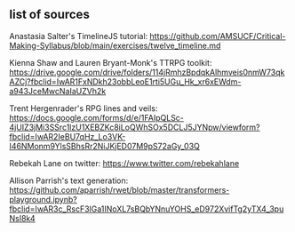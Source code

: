 ## list of sources

Anastasia Salter's TimelineJS tutorial: https://github.com/AMSUCF/Critical-Making-Syllabus/blob/main/exercises/twelve_timeline.md

Kienna Shaw and Lauren Bryant-Monk's TTRPG toolkit: https://drive.google.com/drive/folders/114jRmhzBpdqkAlhmveis0nmW73qkAZCj?fbclid=IwAR1FxNDkh23obbLeoE1rti5UGu_Hk_xr6xEWdm-a943JceMwcNaIaUZVh2k


Trent Hergenrader's RPG lines and veils: https://docs.google.com/forms/d/e/1FAIpQLSc-4jUIZ3jMi3SSrc1lzU1XEBZKc8iLoQWhSOx5DCLJ5JYNpw/viewform?fbclid=IwAR2IeBU7qHz_Lo3VK-I46NMonm9YlsSBhsRr2NiJKjED07M9pS72aGy_03Q

Rebekah Lane on twitter: https://www.twitter.com/rebekahlane

Allison Parrish's text generation: https://github.com/aparrish/rwet/blob/master/transformers-playground.ipynb?fbclid=IwAR3c_RscF3lGa1INoXL7sBQbYNnuYOHS_eD972XvifTg2yTX4_3puNsI8k4

